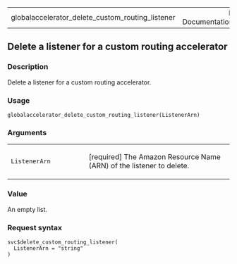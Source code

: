 <table style="width: 100%;">
<tbody>
<tr class="odd">
<td>globalaccelerator_delete_custom_routing_listener</td>
<td style="text-align: right;">R Documentation</td>
</tr>
</tbody>
</table>

## Delete a listener for a custom routing accelerator

### Description

Delete a listener for a custom routing accelerator.

### Usage

    globalaccelerator_delete_custom_routing_listener(ListenerArn)

### Arguments

<table>
<colgroup>
<col style="width: 35%" />
<col style="width: 65%" />
</colgroup>
<tbody>
<tr class="odd">
<td><code
id="globalaccelerator_delete_custom_routing_listener_:_ListenerArn">ListenerArn</code></td>
<td><p>[required] The Amazon Resource Name (ARN) of the listener to
delete.</p></td>
</tr>
</tbody>
</table>

### Value

An empty list.

### Request syntax

    svc$delete_custom_routing_listener(
      ListenerArn = "string"
    )
